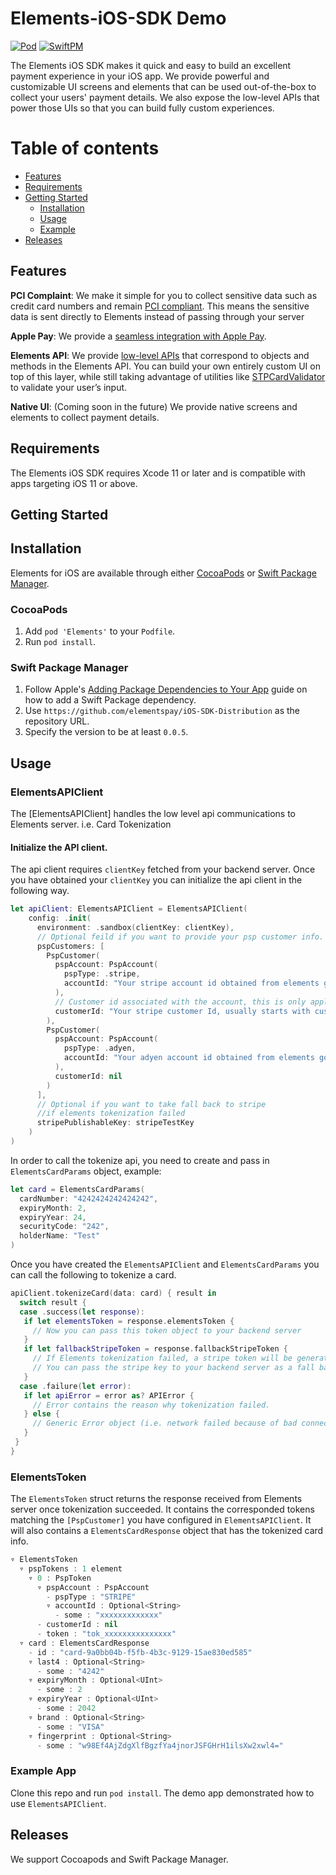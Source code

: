 # Elements-iOS-SDK Demo

[![Pod](https://img.shields.io/cocoapods/v/Elements.svg?style=flat)](http://cocoapods.org/pods/Adyen)
[![SwiftPM](https://img.shields.io/badge/swift%20package%20manager-compatible-brightgreen.svg)](https://swiftpackageregistry.com/Adyen/adyen-ios)

The Elements iOS SDK makes it quick and easy to build an excellent payment experience in your iOS app. We provide powerful and customizable UI screens and elements that can be used out-of-the-box to collect your users' payment details. We also expose the low-level APIs that power those UIs so that you can build fully custom experiences.

Table of contents
=================

<!--ts-->
   * [Features](#features)
   * [Requirements](#requirements)
   * [Getting Started](#getting-started)
      * [Installation](#installation)
      * [Usage](#usage)
      * [Example](#example-app)
   * [Releases](#releases)
<!--te-->

## Features

**PCI Complaint**: We make it simple for you to collect sensitive data such as credit card numbers and remain [PCI compliant](https://stripe.com/docs/security#pci-dss-guidelines). This means the sensitive data is sent directly to Elements instead of passing through your server

**Apple Pay**: We provide a [seamless integration with Apple Pay](https://stripe.com/docs/apple-pay).

**Elements API**: We provide [low-level APIs](https://stripe.dev/stripe-ios/docs/Classes/STPAPIClient.html) that correspond to objects and methods in the Elements API. You can build your own entirely custom UI on top of this layer, while still taking advantage of utilities like [STPCardValidator](https://stripe.dev/stripe-ios/docs/Classes/STPCardValidator.html) to validate your user’s input.


**Native UI**: (Coming soon in the future) We provide native screens and elements to collect payment details.

## Requirements

The Elements iOS SDK requires Xcode 11 or later and is compatible with apps targeting iOS 11 or above. 

## Getting Started

## Installation

Elements for iOS are available through either [CocoaPods](http://cocoapods.org) or [Swift Package Manager](https://swift.org/package-manager/).

### CocoaPods

1. Add `pod 'Elements'` to your `Podfile`.
2. Run `pod install`.

### Swift Package Manager

1. Follow Apple's [Adding Package Dependencies to Your App](
https://developer.apple.com/documentation/xcode/adding_package_dependencies_to_your_app
) guide on how to add a Swift Package dependency.
2. Use `https://github.com/elementspay/iOS-SDK-Distribution` as the repository URL.
3. Specify the version to be at least `0.0.5`.

## Usage

### ElementsAPIClient

The [ElementsAPIClient] handles the low level api communications to Elements server. i.e. Card Tokenization

#### Initialize the API client.

The api client requires `clientKey` fetched from your backend server. Once you have obtained your `clientKey` you can initialize the api client in the following way.

```swift
let apiClient: ElementsAPIClient = ElementsAPIClient(
    config: .init(
      environment: .sandbox(clientKey: clientKey),
      // Optional feild if you want to provide your psp customer info.
      pspCustomers: [
        PspCustomer(
          pspAccount: PspAccount(
            pspType: .stripe, 
            accountId: "Your stripe account id obtained from elements goes here"
          ), 
          // Customer id associated with the account, this is only applicable to Stripe
          customerId: "Your stripe customer Id, usually starts with cus_" 
        ),
        PspCustomer(
          pspAccount: PspAccount(
            pspType: .adyen, 
            accountId: "Your adyen account id obtained from elements goes here"
          ), 
          customerId: nil
        )
      ],
      // Optional if you want to take fall back to stripe 
      //if elements tokenization failed
      stripePublishableKey: stripeTestKey 
    )
)
```

In order to call the tokenize api, you need to create and pass in `ElementsCardParams` object, example:

```swift
let card = ElementsCardParams(
  cardNumber: "4242424242424242", 
  expiryMonth: 2, 
  expiryYear: 24, 
  securityCode: "242", 
  holderName: "Test"
)
```

Once you have created the `ElementsAPIClient` and `ElementsCardParams` you can call the following to tokenize a card.

```swift
apiClient.tokenizeCard(data: card) { result in
  switch result {
  case .success(let response):
   if let elementsToken = response.elementsToken {
     // Now you can pass this token object to your backend server
   }
   if let fallbackStripeToken = response.fallbackStripeToken {
     // If Elements tokenization failed, a stripe token will be generated if you have provided the `stripePublishableKey`
     // You can pass the stripe key to your backend server as a fall back.
   }
  case .failure(let error):
   if let apiError = error as? APIError {
     // Error contains the reason why tokenization failed.
   } else {
     // Generic Error object (i.e. network failed because of bad connection etc)
   }
 }
}
```

### ElementsToken

The `ElementsToken` struct returns the response received from Elements server once tokenization succeeded. It contains the corresponded tokens matching the `[PspCustomer]` you have configured in `ElementsAPIClient`. It will also contains a `ElementsCardResponse` object that has the tokenized card info.

```swift
▿ ElementsToken
  ▿ pspTokens : 1 element
    ▿ 0 : PspToken
      ▿ pspAccount : PspAccount
        - pspType : "STRIPE"
        ▿ accountId : Optional<String>
          - some : "xxxxxxxxxxxxx"
      - customerId : nil
      - token : "tok_xxxxxxxxxxxxxxx"
  ▿ card : ElementsCardResponse
    - id : "card-9a0bb04b-f5fb-4b3c-9129-15ae830ed585"
    ▿ last4 : Optional<String>
      - some : "4242"
    ▿ expiryMonth : Optional<UInt>
      - some : 2
    ▿ expiryYear : Optional<UInt>
      - some : 2042
    ▿ brand : Optional<String>
      - some : "VISA"
    ▿ fingerprint : Optional<String>
      - some : "w98Ef4AjZdgXlfBgzfYa4jnorJSFGHrH1ilsXw2xwl4="
```


### Example App

Clone this repo and run `pod install`. The demo app demonstrated how to use `ElementsAPIClient`.

## Releases

We support Cocoapods and Swift Package Manager.